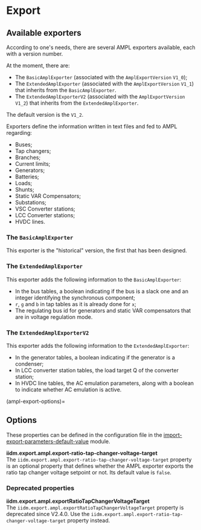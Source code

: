 # Export

## Available exporters

According to one's needs, there are several AMPL exporters available, each with a version number.

At the moment, there are:

- The `BasicAmplExporter` (associated with the `AmplExportVersion` `V1_0`);
- The `ExtendedAmplExporter` (associated with the `AmplExportVersion` `V1_1`) that inherits from the `BasicAmplExporter`.
- The `ExtendedAmplExporterV2` (associated with the `AmplExportVersion` `V1_2`) that inherits from the `ExtendedAmplExporter`.

The default version is the `V1_2`.

Exporters define the information written in text files and fed to AMPL regarding:

- Buses;
- Tap changers;
- Branches;
- Current limits;
- Generators;
- Batteries;
- Loads;
- Shunts;
- Static VAR Compensators;
- Substations;
- VSC Converter stations;
- LCC Converter stations;
- HVDC lines.

### The `BasicAmplExporter`
This exporter is the "historical" version, the first that has been designed.

### The `ExtendedAmplExporter`

This exporter adds the following information to the `BasicAmplExporter`:

- In the bus tables, a boolean indicating if the bus is a slack one and an integer identifying the synchronous component;
- `r`, `g` and `b` in tap tables as it is already done for `x`;
- The regulating bus id for generators and static VAR compensators that are in voltage regulation mode.

### The `ExtendedAmplExporterV2`

This exporter adds the following information to the `ExtendedAmplExporter`:

- In the generator tables, a boolean indicating if the generator is a condenser;
- In LCC converter station tables, the load target Q of the converter station;
- In HVDC line tables, the AC emulation parameters, along with a boolean to indicate whether AC emulation is active.


(ampl-export-options)=
## Options

These properties can be defined in the configuration file in the [import-export-parameters-default-value](../../user/configuration/import-export-parameters-default-value.md#import-export-parameters-default-value) module.

**iidm.export.ampl.export-ratio-tap-changer-voltage-target**  
The `iidm.export.ampl.export-ratio-tap-changer-voltage-target` property is an optional property that defines whether the AMPL exporter exports the ratio tap changer voltage setpoint or not. Its default value is `false`.

### Deprecated properties

**iidm.export.ampl.exportRatioTapChangerVoltageTarget**  
The `iidm.export.ampl.exportRatioTapChangerVoltageTarget` property is deprecated since V2.4.0. Use the `iidm.export.ampl.export-ratio-tap-changer-voltage-target` property instead.
